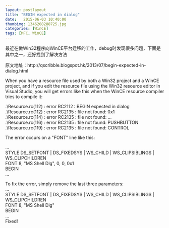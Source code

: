 ```yaml
---
layout: postlayout
title: "BEGIN expected in dialog"
date:   2015-06-03 10:40:00 
thumbimg: 1346208288725.jpg
categories: [WinCE]
tags: [MFC, WinCE]
---
```


<p>最近在做Win32程序向WinCE平台迁移的工作，debug时发现很多问题，下面是其中之一，还好找到了解决方法</p>

<p>原文地址：http://qscribble.blogspot.hk/2013/07/begin-expected-in-dialog.html</p>
<p>When you have a resource file used by both a Win32 project and a WinCE project, and if you edit the resource file using the Win32 resource editor in Visual Studio, you will get errors like this when the WinCE resource compiler tries to compile it:<br>
</p><p>
.\Resource.rc(112) : error RC2112 : BEGIN expected in dialog<br>
.\Resource.rc(112) : error RC2135 : file not found: 0x1<br>
.\Resource.rc(114) : error RC2135 : file not found: ...<br>
.\Resource.rc(116) : error RC2135 : file not found: PUSHBUTTON<br>
.\Resource.rc(119) : error RC2135 : file not found: CONTROL<br>
</p><p>
The error occurs on a "FONT" line like this:<br>
</p><p>
...<br>
STYLE DS_SETFONT | DS_FIXEDSYS | WS_CHILD | WS_CLIPSIBLINGS | WS_CLIPCHILDREN<br>
FONT 8, "MS Shell Dlg", 0, 0, 0x1<br>
BEGIN<br>
...<br></p><p>
To fix the error, simply remove the last three parameters:<br>
...<br>
STYLE DS_SETFONT | DS_FIXEDSYS | WS_CHILD | WS_CLIPSIBLINGS | WS_CLIPCHILDREN<br>
FONT 8, "MS Shell Dlg"<br>
BEGIN<br>
...<br>
Fixed!<br></p>